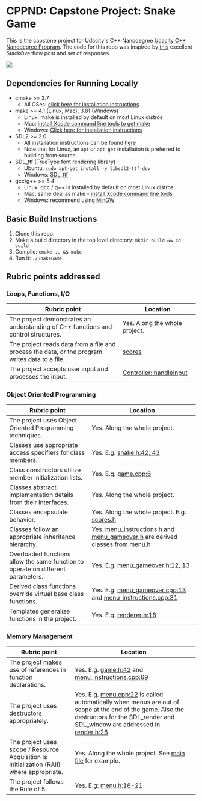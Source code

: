 # CPPND: Capstone Project: Snake Game

This is the capstone project for Udacity's C++ Nanodegree [Udacity C++ Nanodegree Program](https://www.udacity.com/course/c-plus-plus-nanodegree--nd213). The code for this repo was inspired by [this](https://codereview.stackexchange.com/questions/212296/snake-game-in-c-with-sdl) excellent StackOverflow post and set of responses.

<img src="snake_game.gif"/>

## Dependencies for Running Locally
* cmake >= 3.7
  * All OSes: [click here for installation instructions](https://cmake.org/install/)
* make >= 4.1 (Linux, Mac), 3.81 (Windows)
  * Linux: make is installed by default on most Linux distros
  * Mac: [install Xcode command line tools to get make](https://developer.apple.com/xcode/features/)
  * Windows: [Click here for installation instructions](http://gnuwin32.sourceforge.net/packages/make.htm)
* SDL2 >= 2.0
  * All installation instructions can be found [here](https://wiki.libsdl.org/Installation)
  * Note that for Linux, an `apt` or `apt-get` installation is preferred to building from source.
* SDL_ttf (TrueType font rendering library)
  * Ubuntu: `sudo apt-get install -y libsdl2-ttf-dev`
  * Windows: [SDL_ttf](https://www.libsdl.org/projects/SDL_ttf/)
* gcc/g++ >= 5.4
  * Linux: gcc / g++ is installed by default on most Linux distros
  * Mac: same deal as make - [install Xcode command line tools](https://developer.apple.com/xcode/features/)
  * Windows: recommend using [MinGW](http://www.mingw.org/)

## Basic Build Instructions

1. Clone this repo.
2. Make a build directory in the top level directory: `mkdir build && cd build`
3. Compile: `cmake .. && make`
4. Run it: `./SnakeGame`.


## Rubric points addressed

### Loops, Functions, I/O
| Rubric point  | Location |
| ------------- | ------------- |
| The project demonstrates an understanding of C++ functions and control structures.  |   Yes. Along the whole project.
| The project reads data from a file and process the data, or the program writes data to a file.  | [scores](src/scores.cpp)
| The project accepts user input and processes the input.  |   [Controller::handleInput](src/controller.cpp)

### Object Oriented Programming
| Rubric point  | Location |
| ------------- | ------------- |
| The project uses Object Oriented Programming techniques.  |   Yes. Along the whole project.
| Classes use appropriate access specifiers for class members. | Yes. E.g. [snake.h:42, 43](src/snake.cpp)
| Class constructors utilize member initialization lists. | Yes. E.g. [game.cpp:6](src/game.cpp)
| Classes abstract implementation details from their interfaces. | Yes. Along the whole project.
| Classes encapsulate behavior. | Yes.  Along the whole project. E.g. [scores.h](src/scores.h)
| Classes follow an appropriate inheritance hierarchy. | Yes. [menu_instructions.h](src/menu_instructions.h) and [menu_gameover.h](src/menu_gameover.h) are derived classes from [menu.h](src/menu.h)
| Overloaded functions allow the same function to operate on different parameters. | Yes. E.g. [menu_gameover.h:12, 13](src/menu_gameover.h)
| Derived class functions override virtual base class functions. | Yes. E.g. [menu_gameover.cpp:13](src/menu_gameover.cpp) and [menu_instructions.cpp:31](src/menu_instructions.cpp)
| Templates generalize functions in the project. | Yes. E.g. [renderer.h:18](src/renderer.h)

### Memory Management
| Rubric point  | Location |
| ------------- | ------------- |
| The project makes use of references in function declarations.  |  Yes. E.g. [game.h:42](src/game.h) and [menu_instructions.cpp:69](src/menu_instructions.cpp)
| The project uses destructors appropriately. | Yes. E.g. [menu.cpp:22](src/menu.cpp) is called automatically when menus are out of scope at the end of the game. Also the destructors for the SDL_render and SDL_window are addressed in [render.h:28](src/render.h)
| The project uses scope / Resource Acquisition Is Initialization (RAII) where appropriate. | Yes. Along the whole project. See [main file](src/main.cpp) for example.
| The project follows the Rule of 5. | Yes. E.g: [menu.h:18-21](src/menu.h)


